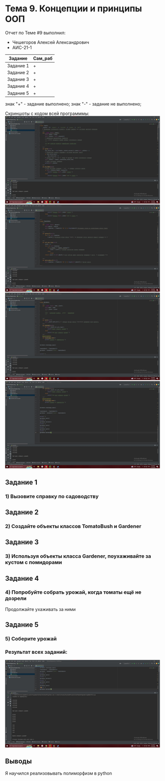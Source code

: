 # Тема 9. Концепции и принципы ООП
Отчет по Теме #9 выполнил:
- Чешегоров Алексей Александрович
- АИС-21-1

| Задание | Сам_раб | 
| ------ | ------ | 
| Задание 1 | + |
| Задание 2 | + |
| Задание 3 | + |
| Задание 4 | + |
| Задание 5 | + |

знак "+" - задание выполнено; знак "-" - задание не выполнено;

Скриншоты с кодом всей программмы:
![Меню](https://github.com/illusprite/SoftwareEngineering/blob/Topic_9/pic/ClassTomato.jpg)
![Меню](https://github.com/illusprite/SoftwareEngineering/blob/Topic_9/pic/ClassTomatoBush.jpg)
![Меню](https://github.com/illusprite/SoftwareEngineering/blob/Topic_9/pic/ClassGardener.jpg)
![Меню](https://github.com/illusprite/SoftwareEngineering/blob/Topic_9/pic/CodeTests.jpg)

## Задание 1
### 1) Вызовите справку по садоводству

## Задание 2
### 2) Создайте объекты классов TomatoBush и Gardener

## Задание 3
### 3) Используя объекты класса Gardener, поухаживайте за кустом с помидорами

## Задание 4
### 4) Попробуйте собрать урожай, когда томаты ещё не дозрели 
Продолжайте ухаживать за ними

## Задание 5
### 5) Соберите урожай

### Результат всех заданий:
![Меню](https://github.com/illusprite/SoftwareEngineering/blob/Topic_9/pic/ResultTests.jpg)
## Выводы
Я научился реализовывать полиморфизм в python

